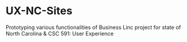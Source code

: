 UX-NC-Sites
===========

Prototyping various functionalities of Business Linc project for state of North Carolina &amp; CSC 591: User Experience
